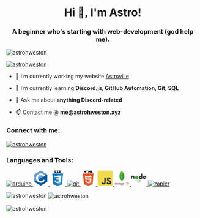 <h1 align="center">Hi 👋, I'm Astro!</h1>
<h3 align="center">A beginner who's starting with web-development (god help me).</h3>

<p align="left"> <img src="https://komarev.com/ghpvc/?username=astrohweston&label=Profile%20views&color=0e75b6&style=flat" alt="astrohweston" /> </p>

<p align="left"> <a href="https://github.com/ryo-ma/github-profile-trophy"><img src="https://github-profile-trophy.vercel.app/?username=astrohweston" alt="astrohweston" /></a> </p>

- 🔭 I’m currently working my website [Astroville](https://github.com/AstroHWeston/Astroville)

- 🌱 I’m currently learning **Discord.js, GitHub Automation, Git, SQL**

- 💬 Ask me about **anything Discord-related**

- 📫 Contact me @ **me@astrohweston.xyz**

<h3 align="left">Connect with me:</h3>
<p align="left">
<a href="https://twitter.com/astrohweston" target="blank"><img align="center" src="https://raw.githubusercontent.com/rahuldkjain/github-profile-readme-generator/master/src/images/icons/Social/twitter.svg" alt="astrohweston" height="30" width="40" /></a>
</p>

<h3 align="left">Languages and Tools:</h3>
<p align="left"> <a href="https://www.arduino.cc/" target="_blank" rel="noreferrer"> <img src="https://cdn.worldvectorlogo.com/logos/arduino-1.svg" alt="arduino" width="40" height="40"/> </a> <a href="https://www.cprogramming.com/" target="_blank" rel="noreferrer"> <img src="https://raw.githubusercontent.com/devicons/devicon/master/icons/c/c-original.svg" alt="c" width="40" height="40"/> </a> <a href="https://www.w3schools.com/css/" target="_blank" rel="noreferrer"> <img src="https://raw.githubusercontent.com/devicons/devicon/master/icons/css3/css3-original-wordmark.svg" alt="css3" width="40" height="40"/> </a> <a href="https://git-scm.com/" target="_blank" rel="noreferrer"> <img src="https://www.vectorlogo.zone/logos/git-scm/git-scm-icon.svg" alt="git" width="40" height="40"/> </a> <a href="https://www.w3.org/html/" target="_blank" rel="noreferrer"> <img src="https://raw.githubusercontent.com/devicons/devicon/master/icons/html5/html5-original-wordmark.svg" alt="html5" width="40" height="40"/> </a> <a href="https://developer.mozilla.org/en-US/docs/Web/JavaScript" target="_blank" rel="noreferrer"> <img src="https://raw.githubusercontent.com/devicons/devicon/master/icons/javascript/javascript-original.svg" alt="javascript" width="40" height="40"/> </a> <a href="https://www.mongodb.com/" target="_blank" rel="noreferrer"> <img src="https://raw.githubusercontent.com/devicons/devicon/master/icons/mongodb/mongodb-original-wordmark.svg" alt="mongodb" width="40" height="40"/> </a> <a href="https://nodejs.org" target="_blank" rel="noreferrer"> <img src="https://raw.githubusercontent.com/devicons/devicon/master/icons/nodejs/nodejs-original-wordmark.svg" alt="nodejs" width="40" height="40"/> </a> <a href="https://zapier.com" target="_blank" rel="noreferrer"> <img src="https://www.vectorlogo.zone/logos/zapier/zapier-icon.svg" alt="zapier" width="40" height="40"/> </a> </p>

<p><img align="left" src="https://github-readme-stats.vercel.app/api/top-langs?username=astrohweston&show_icons=true&locale=en&layout=compact" alt="astrohweston" /></p>

<p>&nbsp;<img align="center" src="https://github-readme-stats.vercel.app/api?username=astrohweston&show_icons=true&locale=en" alt="astrohweston" /></p>

<p><img align="center" src="https://github-readme-streak-stats.herokuapp.com/?user=astrohweston&" alt="astrohweston" /></p>

